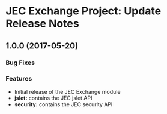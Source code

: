 # JEC Exchange Project: Update Release Notes

<a name="jec-exchange-1.0.0"></a>
## **1.0.0** (2017-05-20)

### Bug Fixes

### Features

- Initial release of the JEC Exchange module
- **jslet:** contains the JEC jslet API
- **security:** contains the JEC security API